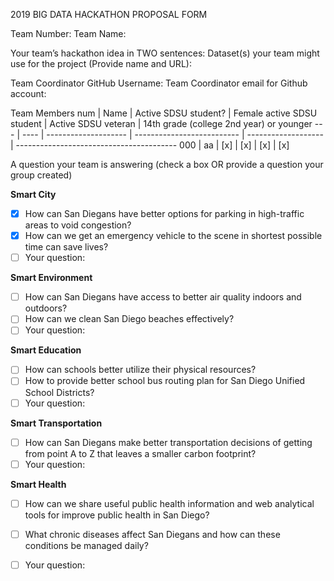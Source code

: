 2019 BIG DATA HACKATHON PROPOSAL FORM

Team Number:
Team Name:

Your team’s hackathon idea in TWO sentences:
Dataset(s) your team might use for the project (Provide name and URL):

Team Coordinator GitHub Username:
Team Coordinator email for Github account:

Team Members
num | Name | Active SDSU student? | Female active SDSU student | Active SDSU veteran | 14th grade (college 2nd year) or younger
--- | ---- | -------------------- | -------------------------- | ------------------- | ----------------------------------------
000 | aa | [x] | [x] | [x] | [x]

A question your team is answering (check a box OR provide a question your group created)

**Smart City**
- [x] How can San Diegans have better options for parking in high-traffic areas to void congestion?
- [x] How can we get an emergency vehicle to the scene in shortest possible time can save lives?
- [ ] Your question:

**Smart Environment**
- [ ] How can San Diegans have access to better air quality indoors and outdoors?
- [ ] How can we clean San Diego beaches effectively?
- [ ] Your question:

**Smart Education**
- [ ] How can schools better utilize their physical resources?
- [ ] How to provide better school bus routing plan for San Diego Unified School Districts?
- [ ] Your question:

**Smart Transportation**
- [ ] How can San Diegans make better transportation decisions of getting from point A to Z that leaves a smaller carbon footprint?
- [ ] Your question:

**Smart Health**
- [ ] How can we share useful public health information and web analytical tools for improve public health in San Diego?
- [ ] What chronic diseases affect San Diegans and how can these conditions be managed daily?
- [ ] Your question:


